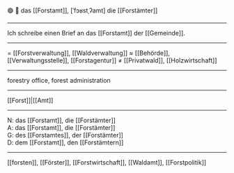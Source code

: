 🟢 🌲 das [[Forstamt]], [ˈfɔʁstˌʔamt]
die [[Forstämter]]

---
Ich schreibe einen Brief an das [[Forstamt]] der [[Gemeinde]].

---
= [[Forstverwaltung]], [[Waldverwaltung]]
≈ [[Behörde]], [[Verwaltungsstelle]], [[Forstagentur]]
≠ [[Privatwald]], [[Holzwirtschaft]]

---
forestry office, forest administration

---
[[Forst]]|[[Amt]]

---
N: das [[Forstamt]], die [[Forstämter]]  
A: das [[Forstamt]], die [[Forstämter]]  
G: des [[Forstamtes]], der [[Forstämter]]  
D: dem [[Forstamt]], den [[Forstämtern]]  

---
[[forsten]], [[Förster]], [[Forstwirtschaft]], [[Waldamt]], [[Forstpolitik]]